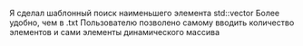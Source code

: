 Я сделал шаблонный поиск наименьшего элемента std::vector
Более удобно, чем в .txt
Пользователю позволено самому вводить количество элементов и сами элементы динамического массива